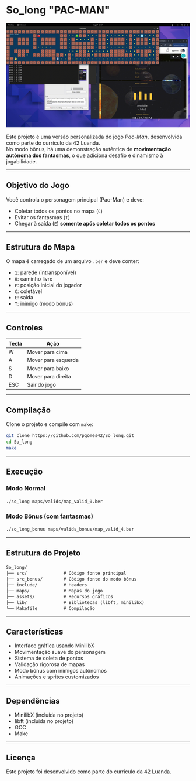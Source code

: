 # So_long "PAC-MAN"

<p align="center">
  <img src="assets/demo.png" alt="Demonstração do Projeto" width="600"/>
</p>

Este projeto é uma versão personalizada do jogo *Pac-Man*, desenvolvida como parte do currículo da 42 Luanda.  
No modo bônus, há uma demonstração autêntica de **movimentação autônoma dos fantasmas**, o que adiciona desafio e dinamismo à jogabilidade.

---

## Objetivo do Jogo

Você controla o personagem principal (Pac-Man) e deve:
- Coletar todos os pontos no mapa (`C`)
- Evitar os fantasmas (`T`)
- Chegar à saída (`E`) **somente após coletar todos os pontos**

---

## Estrutura do Mapa

O mapa é carregado de um arquivo `.ber` e deve conter:
- `1`: parede (intransponível)
- `0`: caminho livre
- `P`: posição inicial do jogador
- `C`: coletável
- `E`: saída
- `T`: inimigo (modo bônus)

---

## Controles

| Tecla | Ação            |
|-------|-----------------|
| W     | Mover para cima |
| A     | Mover para esquerda |
| S     | Mover para baixo |
| D     | Mover para direita |
| ESC   | Sair do jogo    |

---

## Compilação

Clone o projeto e compile com `make`:

```bash
git clone https://github.com/pgomes42/So_long.git
cd So_long
make
```

---

## Execução

### Modo Normal
```bash
./so_long maps/valids/map_valid_0.ber
```

### Modo Bônus (com fantasmas)
```bash
./so_long_bonus maps/valids_bonus/map_valid_4.ber
```

---

## Estrutura do Projeto

```
So_long/
├── src/              # Código fonte principal
├── src_bonus/        # Código fonte do modo bônus
├── include/          # Headers
├── maps/             # Mapas do jogo
├── assets/           # Recursos gráficos
├── lib/              # Bibliotecas (libft, minilibx)
└── Makefile          # Compilação
```

---

## Características

- Interface gráfica usando MinilibX
- Movimentação suave do personagem
- Sistema de coleta de pontos
- Validação rigorosa de mapas
- Modo bônus com inimigos autônomos
- Animações e sprites customizados

---

## Dependências

- MinilibX (incluída no projeto)
- libft (incluída no projeto)
- GCC
- Make

---

## Licença

Este projeto foi desenvolvido como parte do currículo da 42 Luanda.
